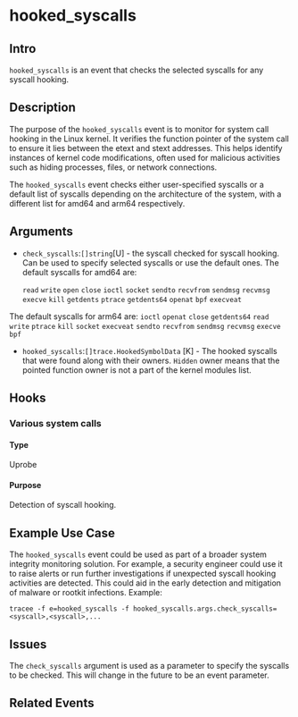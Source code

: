 # hooked_syscalls

## Intro
`hooked_syscalls` is an event that checks the selected syscalls for any syscall hooking.

## Description
The purpose of the `hooked_syscalls` event is to monitor for system call hooking in the Linux kernel. It verifies the function pointer of the system call to ensure it lies between the etext and stext addresses. This helps identify instances of kernel code modifications, often used for malicious activities such as hiding processes, files, or network connections.

The `hooked_syscalls` event checks either user-specified syscalls or a default list of syscalls depending on the architecture of the system, with a different list for amd64 and arm64 respectively.

## Arguments
* `check_syscalls`:`[]string`[U] - the syscall checked for syscall hooking. Can be used to specify selected syscalls or use the default ones. 
The default syscalls for amd64 are:

    `read`
    `write`
    `open`
    `close`
    `ioctl`
    `socket`
    `sendto`
    `recvfrom`
    `sendmsg`
    `recvmsg`
    `execve`
    `kill`
    `getdents`
    `ptrace`
    `getdents64`
    `openat`
    `bpf`
    `execveat`

The default syscalls for arm64 are:
    `ioctl`
    `openat`
    `close`
    `getdents64`
    `read`
    `write`
    `ptrace`
    `kill`
    `socket`
    `execveat`
    `sendto`
    `recvfrom`
    `sendmsg`
    `recvmsg`
    `execve`
    `bpf`
* `hooked_syscalls`:`[]trace.HookedSymbolData` [K] - The hooked syscalls that were found along with their owners. `Hidden` owner means that the pointed function owner is not a part of the kernel modules list.
## Hooks
### Various system calls
#### Type
Uprobe
#### Purpose
Detection of syscall hooking.

## Example Use Case
The `hooked_syscalls` event could be used as part of a broader system integrity monitoring solution. For example, a security engineer could use it to raise alerts or run further investigations if unexpected syscall hooking activities are detected. This could aid in the early detection and mitigation of malware or rootkit infections.
Example:

`tracee -f e=hooked_syscalls -f hooked_syscalls.args.check_syscalls=<syscall>,<syscall>,...`

## Issues
The `check_syscalls` argument is used as a parameter to specify the syscalls to be checked. This will change in the future to be an event parameter.

## Related Events

